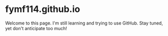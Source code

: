 # fymf114.github.io
Welcome to this page. I'm still learning and trying to use GitHub. Stay tuned, yet don't anticipate too much!
